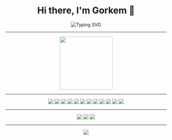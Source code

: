 <h1 align="center">Hi there, I'm Gorkem 👋</h1>
<p align="center">
  <img src="https://readme-typing-svg.herokuapp.com?font=Fira+Code&size=22&pause=1000&color=F7931A&center=true&width=500&lines=Software+Developer;Tech+Enthusiast;Lifelong+Learner" alt="Typing SVG" />
</p>

---

<p align="center">
  <img src="https://github-readme-stats.vercel.app/api/top-langs/?username=gorkembasaran&layout=compact&theme=tokyonight" height="165"/>
</p>

---
<p align="center">
  <img src="https://img.shields.io/badge/JavaScript-F7DF1E?style=flat&logo=javascript&logoColor=black" />
  <img src="https://img.shields.io/badge/React-61DAFB?style=flat&logo=react&logoColor=black" />
  <img src="https://img.shields.io/badge/Node.js-339933?style=flat&logo=node.js&logoColor=white" />
  <img src="https://img.shields.io/badge/Vue.js-4FC08D?style=flat&logo=vue.js&logoColor=white" />
  <img src="https://img.shields.io/badge/TypeScript-3178C6?style=flat&logo=typescript&logoColor=white" />
  <img src="https://img.shields.io/badge/Firebase-FFCA28?style=flat&logo=firebase&logoColor=black" />
  <img src="https://img.shields.io/badge/CSS3-1572B6?style=flat&logo=css3&logoColor=white" />
  <img src="https://img.shields.io/badge/Bootstrap-7952B3?style=flat&logo=bootstrap&logoColor=white" />
  <img src="https://img.shields.io/badge/React_Native-61DAFB?style=flat&logo=react&logoColor=black" />
  <img src="https://img.shields.io/badge/MongoDB-4EA94B?style=flat&logo=mongodb&logoColor=white" />
  <img src="https://img.shields.io/badge/Jira-0052CC?style=flat&logo=jira&logoColor=white" />
  <img src="https://img.shields.io/badge/SQL-4479A1?style=flat&logo=sqlite&logoColor=white" />
</p>

---

<p align="center">
  <a href="https://linkedin.com/in/gorkembasaran1"><img src="https://img.shields.io/badge/LinkedIn-0A66C2?style=flat&logo=linkedin&logoColor=white" /></a>
  <a href="https://discord.gg/your_invite_link"><img src="https://img.shields.io/badge/Discord-7289DA?style=flat&logo=discord&logoColor=white" /></a>
  <a href="https://stackoverflow.com/users/your_id"><img src="https://img.shields.io/badge/StackOverflow-FE7A16?style=flat&logo=stackoverflow&logoColor=white" /></a>
</p>

---

<p align="center">
  <img src="https://gorkembasaran.github.io/gorkembasaran/github-contribution-grid-snake.svg" />
</p>
